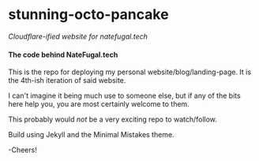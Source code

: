 # stunning-octo-pancake
_Cloudflare-ified website for natefugal.tech_

#### The code behind NateFugal.tech

This is the repo for deploying my personal website/blog/landing-page. It is the 4th-ish iteration of said website.

I can't imagine it being much use to someone else, but if any of the bits here help you, you are most certainly welcome to them.

This probably would _not_ be a very exciting repo to watch/follow.

Build using Jekyll and the Minimal Mistakes theme.

-Cheers!
